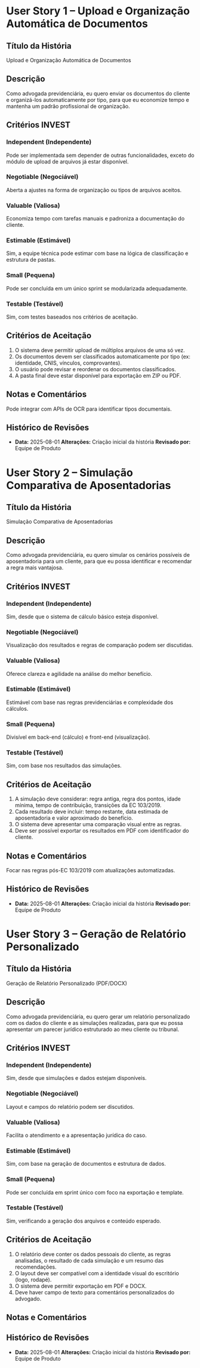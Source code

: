 
# User Story 1 – Upload e Organização Automática de Documentos

## Título da História
Upload e Organização Automática de Documentos

## Descrição
Como advogada previdenciária, eu quero enviar os documentos do cliente e organizá-los automaticamente por tipo, para que eu economize tempo e mantenha um padrão profissional de organização.

## Critérios INVEST

### Independent (Independente)
Pode ser implementada sem depender de outras funcionalidades, exceto do módulo de upload de arquivos já estar disponível.

### Negotiable (Negociável)
Aberta a ajustes na forma de organização ou tipos de arquivos aceitos.

### Valuable (Valiosa)
Economiza tempo com tarefas manuais e padroniza a documentação do cliente.

### Estimable (Estimável)
Sim, a equipe técnica pode estimar com base na lógica de classificação e estrutura de pastas.

### Small (Pequena)
Pode ser concluída em um único sprint se modularizada adequadamente.

### Testable (Testável)
Sim, com testes baseados nos critérios de aceitação.

## Critérios de Aceitação
1. O sistema deve permitir upload de múltiplos arquivos de uma só vez.
2. Os documentos devem ser classificados automaticamente por tipo (ex: identidade, CNIS, vínculos, comprovantes).
3. O usuário pode revisar e reordenar os documentos classificados.
4. A pasta final deve estar disponível para exportação em ZIP ou PDF.

## Notas e Comentários
Pode integrar com APIs de OCR para identificar tipos documentais.

## Histórico de Revisões
- **Data:** 2025-08-01
  **Alterações:** Criação inicial da história
  **Revisado por:** Equipe de Produto

# User Story 2 – Simulação Comparativa de Aposentadorias

## Título da História
Simulação Comparativa de Aposentadorias

## Descrição
Como advogada previdenciária, eu quero simular os cenários possíveis de aposentadoria para um cliente, para que eu possa identificar e recomendar a regra mais vantajosa.

## Critérios INVEST

### Independent (Independente)
Sim, desde que o sistema de cálculo básico esteja disponível.

### Negotiable (Negociável)
Visualização dos resultados e regras de comparação podem ser discutidas.

### Valuable (Valiosa)
Oferece clareza e agilidade na análise do melhor benefício.

### Estimable (Estimável)
Estimável com base nas regras previdenciárias e complexidade dos cálculos.

### Small (Pequena)
Divisível em back-end (cálculo) e front-end (visualização).

### Testable (Testável)
Sim, com base nos resultados das simulações.

## Critérios de Aceitação
1. A simulação deve considerar: regra antiga, regra dos pontos, idade mínima, tempo de contribuição, transições da EC 103/2019.
2. Cada resultado deve incluir: tempo restante, data estimada de aposentadoria e valor aproximado do benefício.
3. O sistema deve apresentar uma comparação visual entre as regras.
4. Deve ser possível exportar os resultados em PDF com identificador do cliente.

## Notas e Comentários
Focar nas regras pós-EC 103/2019 com atualizações automatizadas.

## Histórico de Revisões
- **Data:** 2025-08-01
  **Alterações:** Criação inicial da história
  **Revisado por:** Equipe de Produto

# User Story 3 – Geração de Relatório Personalizado

## Título da História
Geração de Relatório Personalizado (PDF/DOCX)

## Descrição
Como advogada previdenciária, eu quero gerar um relatório personalizado com os dados do cliente e as simulações realizadas, para que eu possa apresentar um parecer jurídico estruturado ao meu cliente ou tribunal.

## Critérios INVEST

### Independent (Independente)
Sim, desde que simulações e dados estejam disponíveis.

### Negotiable (Negociável)
Layout e campos do relatório podem ser discutidos.

### Valuable (Valiosa)
Facilita o atendimento e a apresentação jurídica do caso.

### Estimable (Estimável)
Sim, com base na geração de documentos e estrutura de dados.

### Small (Pequena)
Pode ser concluída em sprint único com foco na exportação e template.

### Testable (Testável)
Sim, verificando a geração dos arquivos e conteúdo esperado.

## Critérios de Aceitação
1. O relatório deve conter os dados pessoais do cliente, as regras analisadas, o resultado de cada simulação e um resumo das recomendações.
2. O layout deve ser compatível com a identidade visual do escritório (logo, rodapé).
3. O sistema deve permitir exportação em PDF e DOCX.
4. Deve haver campo de texto para comentários personalizados do advogado.

## Notas e Comentários

## Histórico de Revisões
- **Data:** 2025-08-01
  **Alterações:** Criação inicial da história
  **Revisado por:** Equipe de Produto
